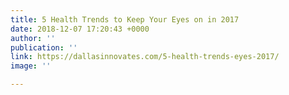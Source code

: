 ```yaml
---
title: 5 Health Trends to Keep Your Eyes on in 2017
date: 2018-12-07 17:20:43 +0000
author: ''
publication: ''
link: https://dallasinnovates.com/5-health-trends-eyes-2017/
image: ''

---
```


